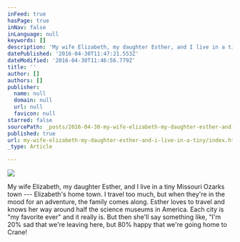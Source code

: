 ```yaml
---
inFeed: true
hasPage: true
inNav: false
inLanguage: null
keywords: []
description: 'My wife Elizabeth, my daughter Esther, and I live in a tiny Missouri Ozarks town — Elizabeth’s home town. I travel too much, but when they’re in the mood for an adventure, the family comes along. Esther loves to travel and knows her way around half the science museums in America. Each city is “my favorite ever” and it really is. But then she’ll say something like, “I’m 20% sad that we’re leaving here, but 80% happy that we’re going home to Crane!'
datePublished: '2016-04-30T11:47:21.553Z'
dateModified: '2016-04-30T11:46:56.779Z'
title: ''
author: []
authors: []
publisher:
  name: null
  domain: null
  url: null
  favicon: null
starred: false
sourcePath: _posts/2016-04-30-my-wife-elizabeth-my-daughter-esther-and-i-live-in-a-tiny.md
published: true
url: my-wife-elizabeth-my-daughter-esther-and-i-live-in-a-tiny/index.html
_type: Article

---
```

![](https://the-grid-user-content.s3-us-west-2.amazonaws.com/0d2d2267-6b6c-4dca-b9e4-90ebe894d214.jpg)

My wife Elizabeth, my daughter Esther, and I live in a tiny Missouri Ozarks town --- Elizabeth's home town. I travel too much, but when they're in the mood for an adventure, the family comes along. Esther loves to travel and knows her way around half the science museums in America. Each city is "my favorite ever" and it really is. But then she'll say something like, "I'm 20% sad that we're leaving here, but 80% happy that we're going home to Crane!
